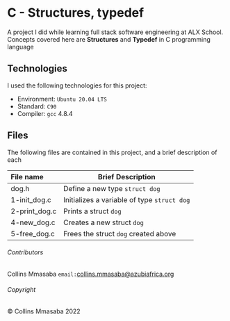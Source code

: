 # C - Structures, typedef
A project I did while learning full stack software engineering at ALX School.
Concepts covered here are **Structures** and **Typedef** in C programming language

## Technologies
I used the following technologies for this project:
- Environment: `Ubuntu 20.04 LTS`
- Standard: `C90`
- Compiler: `gcc` 4.8.4

## Files
The following files are contained in this project, and a brief description of each

|**File name**| **Brief Description**|
|:---------|------------------|
|dog.h      | Define a new type `struct dog`|
|1-init_dog.c| Initializes a variable of type `struct dog`|
|2-print_dog.c| Prints a struct `dog`|
|4-new_dog.c| Creates a new struct `dog`|
|5-free_dog.c| Frees the struct `dog` created above|

###### Contributors ######
Collins Mmasaba `email:`<collins.mmasaba@azubiafrica.org>

###### Copyright ######
© Collins Mmasaba 2022

